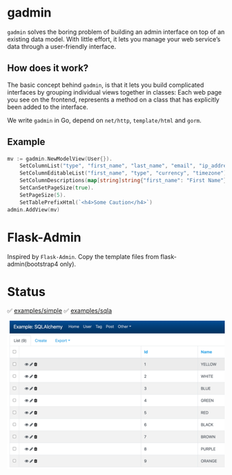 # gadmin
`gadmin` solves the boring problem of building an admin interface on top of an existing data model. With little effort, it lets you manage your web service’s data through a user-friendly interface.

## How does it work?
The basic concept behind `gadmin`, is that it lets you build complicated interfaces by grouping individual views together in classes: Each web page you see on the frontend, represents a method on a class that has explicitly been added to the interface.

We write `gadmin` in Go, depend on `net/http`, `template/html` and `gorm`.

## Example
```go
mv := gadmin.NewModelView(User{}).
    SetColumnList("type", "first_name", "last_name", "email", "ip_address", "currency", "timezone", "phone_number").
    SetColumnEditableList("first_name", "type", "currency", "timezone").
    SetColumnDescriptions(map[string]string{"first_name": "First Name"}).
    SetCanSetPageSize(true).
    SetPageSize(5).
    SetTablePrefixHtml(`<h4>Some Caution</h4>`)
admin.AddView(mv)
```


# Flask-Admin
Inspired by `Flask-Admin`. Copy the template files from flask-admin(bootstrap4 only).

# Status
✅ [examples/simple](examples/simple/main.go)
✅ [examples/sqla](examples/sqla/admin/main.go)

![Demo](screenshot.png)